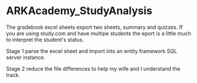 # ARKAcademy_StudyAnalysis
The gradebook excel sheets export two sheets, summary and quizzes.  If you are using study.com and have multipe students the eport is a little much to interpret the student's status.

Stage 1 parse the excel sheet and import into an entity framework SQL server instance.

Stage 2 reduce the file differences to help my wife and I understand the track.
